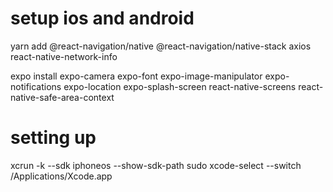 # setup ios and android
yarn add 
@react-navigation/native @react-navigation/native-stack axios react-native-network-info

expo install 
expo-camera expo-font expo-image-manipulator expo-notifications expo-location expo-splash-screen react-native-screens react-native-safe-area-context

# setting up
xcrun -k --sdk iphoneos --show-sdk-path
sudo xcode-select --switch /Applications/Xcode.app
